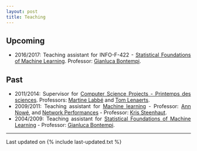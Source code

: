 ```yaml
---
layout: post
title: Teaching
---
```


<div align="justify">

## <i class="fa fa-chevron-right"></i> Upcoming

+ 2016/2017: Teaching assistant for INFO-F-422 - <a href="http://ai.vub.ac.be/courses/2011-2012/statistical-foundations-of-machine-learning" target="_blank">Statistical Foundations of Machine Learning</a>. Professor: <a href="http://www.ulb.ac.be/di/map/gbonte/Welcome.html" target="_blank">Gianluca Bontempi</a>.

## <i class="fa fa-chevron-right"></i> Past

+ 2011/2014: Supervisor for <a href="http://www.ulb.ac.be/di/map/tlenaert/Home_Tom_Lenaerts/INFO-F-308_Printemps.html" target="_blank">Computer Science Projects - Printemps des sciences</a>. Professors: <a href="http://homepages.ulb.ac.be/~mlabbe/" target="_blank">Martine Labbé</a> and <a href="http://www.ulb.ac.be/di/map/tlenaert/Home_Tom_Lenaerts/Welcome.html" target="_blank">Tom Lenaerts</a>. 
+ 2009/2011: Teaching assistant for <a href="https://ai.vub.ac.be/courses/2015-2016/machine-learning" target="_blank">Machine learning</a> - Professor: <a href="https://ai.vub.ac.be/members/ann-nowe" target="_blank">Ann Nowé</a>, and <a href="http://www.etro.vub.ac.be/Education/Courses/IT_Networks/" target="_blank">Network Performances</a> - Professor: <a href="http://www.etro.vub.ac.be/KrisSteenhaut" target="_blank">Kris Steenhaut</a>.
+ 2004/2009: Teaching assistant for <a href="http://ai.vub.ac.be/courses/2011-2012/statistical-foundations-of-machine-learning" target="_blank">Statistical Foundations of Machine Learning</a> - Professor: <a href="http://www.ulb.ac.be/di/map/gbonte/Welcome.html" target="_blank">Gianluca Bontempi</a>.
</div>

---

Last updated on {% include last-updated.txt %}
